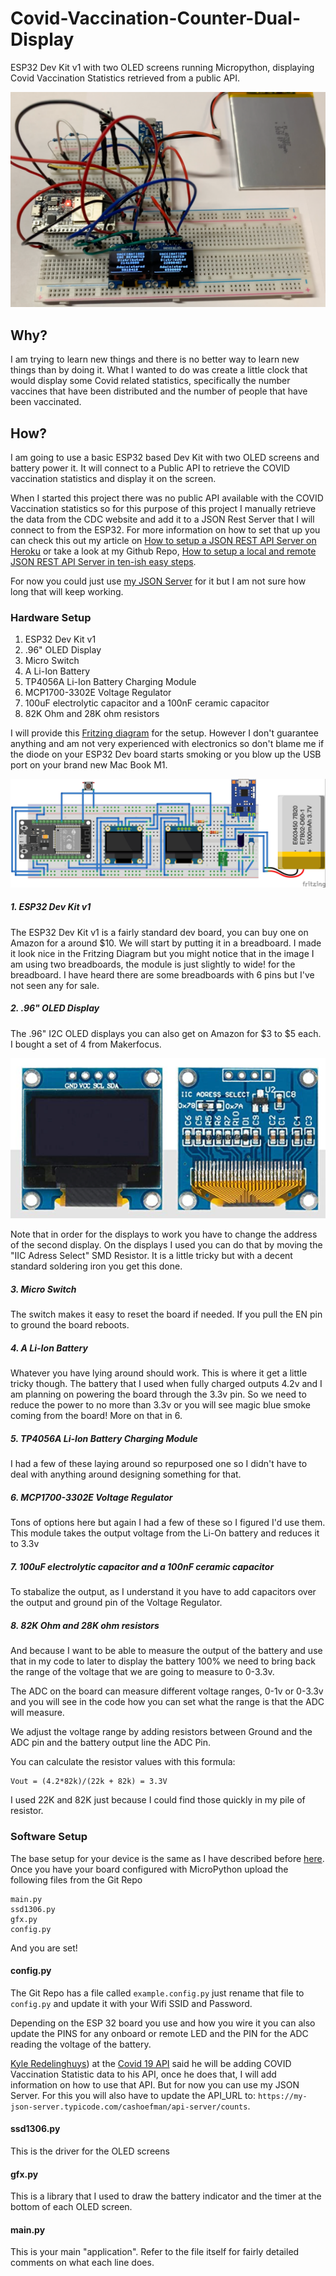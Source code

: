 # Covid-Vaccination-Counter-Dual-Display

ESP32 Dev Kit v1 with two OLED screens running Micropython, displaying Covid Vaccination Statistics retrieved from a public API.

![](Images/Set%20Up.png)

## Why?
I am trying to learn new things and there is no better way to learn new things than by doing it. What I wanted to do was create a little clock that would display some Covid related statistics, specifically the number vaccines that have been distributed and the number of people that have been vaccinated.

## How?
I am going to use a basic ESP32 based Dev Kit with two OLED screens and battery power it. It will connect to a Public API to retrieve the COVID vaccination statistics and display it on the screen.

When I started this project there was no public API available with the COVID Vaccination statistics so for this purpose of this project I manually retrieve the data from the CDC website and add it to a JSON Rest Server that I will connect to from the ESP32. For more information on how to set that up you can check this out my article on [How to setup a JSON REST API Server on Heroku](https://cashoefman.com/how-to-setup-a-json-rest-api-server-on-heroku) or take a look at my Github Repo, [How to setup a local and remote JSON REST API Server in ten-ish easy steps](https://github.com/cashoefman/my-api-server).

For now you could just use [my JSON Server](https://my-json-server.typicode.com/cashoefman/api-server/counts) for it but I am not sure how long that will keep working. 
### Hardware Setup

1. ESP32 Dev Kit v1
2. .96" OLED Display
3. Micro Switch
4. A Li-Ion Battery
5. TP4056A Li-Ion Battery Charging Module
6. MCP1700-3302E Voltage Regulator
7. 100uF electrolytic capacitor and a 100nF ceramic capacitor
8. 82K Ohm and 28K ohm resistors

I will provide this [Fritzing diagram](Images/Covid%20Clock.fzz) for the setup. However I don't guarantee anything and am not very experienced with electronics so don't blame me if the diode on your ESP32 Dev board starts smoking or you blow up the USB port on your brand new Mac Book M1.

![](Images/Covid%20Clock_bb.jpg)

##### 1. ESP32 Dev Kit v1
The ESP32 Dev Kit v1 is a fairly standard dev board, you can buy one on Amazon for a around $10. We will start by putting it in a breadboard. I made it look nice in the Fritzing Diagram but you might notice that in the image I am using two breadboards, the module is just slightly to wide! for the breadboard. I have heard there are some breadboards with 6 pins but I've not seen any for sale.

##### 2. .96" OLED Display
The .96" I2C OLED displays you can also get on Amazon for $3 to $5 each. I bought a set of 4 from Makerfocus.

![](Images/OLED%20Screen.png)

Note that in order for the displays to work you have to change the address of the second display. On the displays I used you can do that by moving the "IIC Adress Select" SMD Resistor. It is a little tricky but with a decent standard soldering iron you get this done. 

##### 3. Micro Switch
The switch makes it easy to reset the board if needed. If you pull the EN pin to ground the board reboots.

##### 4. A Li-Ion Battery
Whatever you have lying around should work. This is where it get a little tricky though. The battery that I used when fully charged outputs 4.2v and I am planning on powering the board through the 3.3v pin. So we need to reduce the power to no more than 3.3v or you will see magic blue smoke coming from the board! More on that in 6.

##### 5. TP4056A Li-Ion Battery Charging Module
I had a few of these laying around so repurposed one so I didn't have to deal with anything around designing something for that.

##### 6. MCP1700-3302E Voltage Regulator
Tons of options here but again I had a few of these so I figured I'd use them. This module takes the output voltage from the Li-On battery and reduces it to 3.3v

##### 7. 100uF electrolytic capacitor and a 100nF ceramic capacitor
To stabalize the output, as I understand it you have to add capacitors over the output and ground pin of the Voltage Regulator.

##### 8. 82K Ohm and 28K ohm resistors
And because I want to be able to measure the output of the battery and use that in my code to later to display the battery 100% we need to bring back the range of the voltage that we are going to measure to 0-3.3v. 

The ADC on the board can measure different voltage ranges, 0-1v or 0-3.3v and you will see in the code how you can set what the range is that the ADC will measure.
   
We adjust the voltage range by adding resistors between Ground and the ADC pin and the battery output line the ADC Pin.

You can calculate the resistor values with this formula:
```
Vout = (4.2*82k)/(22k + 82k) = 3.3V
```
I used 22K and 82K just because I could find those quickly in my pile of resistor.

### Software Setup

The base setup for your device is the same as I have described before [here](https://github.com/cashoefman/ESP32-BME680-uPy). Once you have your board configured with MicroPython upload the following files from the Git Repo
```
main.py
ssd1306.py
gfx.py
config.py
```
And you are set!
#### config.py
The Git Repo has a file called `example.config.py` just rename that file to `config.py` and update it with your Wifi SSID and Password.

Depending on the ESP 32 board you use and how you wire it you can also update the PINS for any onboard or remote LED and the PIN for the ADC reading the voltage of the battery.

[Kyle Redelinghuys](https://twitter.com/ksredelinghuys)) at the [Covid 19 API](https://covid19api.com) said he will be adding COVID Vaccination Statistic data to his API, once he does that, I will add information on how to use that API. But for now you can use my JSON Server. For this you will also have to update the API_URL to: `https://my-json-server.typicode.com/cashoefman/api-server/counts`.
#### ssd1306.py
This is the driver for the OLED screens
#### gfx.py
This is a library that I used to draw the battery indicator and the timer at the bottom of each OLED screen.
#### main.py
This is your main "application". Refer to the file itself for fairly detailed comments on what each line does.
